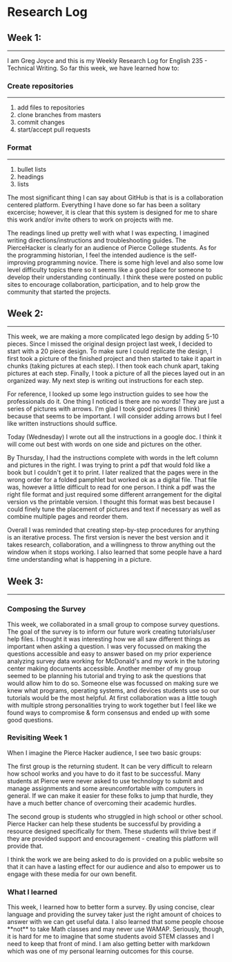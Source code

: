 # Research Log
## Week 1:
----------

I am Greg Joyce and this is my Weekly Research Log for English 235 - Technical Writing.
So far this week, we have learned how to:

### Create repositories
-----------------------
1. add files to repositories
2. clone branches from masters
3. commit changes
4. start/accept pull requests
### Format
----------
1. bullet lists
2. headings
3. lists
 
 
The most significant thing I can say about GitHub is that is is a collaboration centered platform.
Everything I have done so far has been a solitary excercise; however, it is clear that this system
is designed for me to share this work and/or invite others to work on projects with me. 

The readings lined up pretty well with what I was expecting. I imagined writing directions/instructions
and troubleshooting guides. The PierceHacker is clearly for an audience of Pierce College students.
As for the programming historian, I feel the intended audience is the self-improving programming
novice. There is some high level and also some low level difficulty topics there so it seems like
a good place for someone to develop their understanding continually. I think these were posted on
public sites to encourage collaboration, participation, and to help grow the community that started
the projects.


## Week 2:
----------
This week, we are making a more complicated lego design by adding 5-10 pieces. Since I missed the original 
design project last week, I decided to start with a 20 piece design. To make sure I could replicate the 
design, I first took a picture of the finished project and then started to take it apart in chunks (taking
pictures at each step). I then took each chunk apart, taking pictures at each step. Finally, I took a
picture of all the pieces layed out in an organized way. My next step is writing out instructions for each
step.

For reference, I looked up some lego instruction guides to see how the professionals do it. One thing I 
noticed is there are no words! They are just a series of pictures with arrows. I'm glad I took good
pictures (I think) because that seems to be important. I will consider adding arrows but I feel like 
written instructions should suffice.

Today (Wednesday) I wrote out all the instructions in a google doc. I think it will come out best with words
on one side and pictures on the other. 

By Thursday, I had the instructions complete with words in the left column and pictures in the right. I
was trying to print a pdf that would fold like a book but I couldn't get it to print. I later realized that
the pages were in the wrong order for a folded pamphlet but worked ok as a digital file. That file was,
however a little difficult to read for one person. I think a pdf was the right file format and just required
some different arrangement for the digital version vs the printable version. I thought this format was best 
because I could finely tune the placement of pictures and text if necessary as well as combine multiple pages
and reorder them.

Overall I was reminded that creating step-by-step procedures for anything is an iterative process. The first
version is never the best version and it takes research, collaboration, and a willingness to throw anything
out the window when it stops working. I also learned that some people have a hard time understanding what is
happening in a picture.


## Week 3:
----------
### Composing the Survey
<p>This week, we collaborated in a small group to compose survey questions. The goal of the survey is to inform
our future work creating tutorials/user help files. I thought it was interesting how we all saw different 
things as important when asking a question. I was very focussed on making the questions accessible and easy
to answer based on my prior experience analyzing survey data working for McDonald's and my work in the 
tutoring center making documents accessible. Another member of my group seemed to be planning his tutorial and 
trying to ask the questions that would allow him to do so. Someone else was focussed on making sure we knew
what programs, operating systems, and devices students use so our tutorials would be the most helpful. At
first collaboration was a little tough with multiple strong personalities trying to work together but I feel
like we found ways to compromise & form consensus and ended up with some good questions.
</p>

### Revisiting Week 1
<p>When I imagine the Pierce Hacker audience, I see two basic groups:

The first group is the returning student. It can be very difficult to relearn how school works and you have 
to do it fast to be successful. Many students at Pierce were never asked to use technology to submit and 
manage assignments and some areuncomfortable with computers in general. If we can make it easier for these 
folks to jump that hurdle, they have a much better chance of overcoming their academic hurdles.
</p>

<p>The second group is students who struggled in high school or other school. Pierce Hacker can help these
students be successful by providing a resource designed specifically for them. These students will thrive
best if they are provided support and encouragement - creating this platform will provide that.
</p>

<p>I think the work we are being asked to do is provided on a public website so that it can have a lasting
effect for our audience and also to empower us to engage with these media for our own benefit.
</p>

### What I learned
<p>This week, I learned how to better form a survey. By using concise, clear language and providing the survey
taker just the right amount of choices to answer with we can get useful data. I also learned that some
people choose **not** to take Math classes and may never use WAMAP. Seriously, though, it is hard for me
to imagine that some students avoid STEM classes and I need to keep that front of mind. I am also getting better
with markdown which was one of my personal learning outcomes for this course.
</p>
